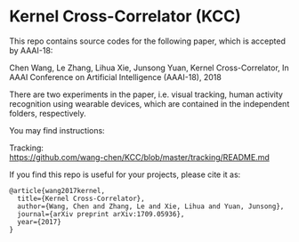 # Kernel Cross-Correlator (KCC)

This repo contains source codes for the following paper, which is accepted by AAAI-18:

Chen Wang, Le Zhang, Lihua Xie, Junsong Yuan, Kernel Cross-Correlator, In AAAI Conference on Artificial Intelligence (AAAI-18), 2018

There are two experiments in the paper, i.e. visual tracking, human activity recognition using wearable devices, which are contained in the independent folders, respectively.


You may find instructions:

Tracking:      
https://github.com/wang-chen/KCC/blob/master/tracking/README.md


If you find this repo is useful for your projects, please cite it as:

    @article{wang2017kernel,
      title={Kernel Cross-Correlator},
      author={Wang, Chen and Zhang, Le and Xie, Lihua and Yuan, Junsong},
      journal={arXiv preprint arXiv:1709.05936},
      year={2017}
    }
